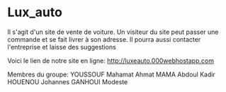 # Lux_auto


Il s'agit d'un site de vente de voiture. Un visiteur du site peut passer une commande 
et se fait livrer à son adresse. Il pourra aussi contacter l'entreprise et laisse des suggestions 

Voici le lien de notre site en ligne: http://luxeauto.000webhostapp.com


Membres du groupe:
YOUSSOUF Mahamat Ahmat
MAMA Abdoul Kadir 
HOUENOU Johannes
GANHOUI Modeste
